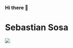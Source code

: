 ### Hi there 👋
<h1>Sebastian Sosa</h1>
<img src="https://res.cloudinary.com/da04xr0wr/image/upload/c_pad,b_auto:predominant,fl_preserve_transparency/v1708308024/uq1w5xkzx2gebsgzv9iq.jpg?_s=public-apps"/>
<!--
**Animas-Ss/Animas-Ss** is a ✨ _special_ ✨ repository because its `README.md` (this file) appears on your GitHub profile.

<p>I wish SmartyPants used named entities like
<code>&amp;mdash;</code> instead of decimal-encoded
entities like <code>&amp;#8212;</code>.</p>

Here are some ideas to get you started:

- 🔭 I’m currently working on ...
- 🌱 I’m currently learning ...
- 👯 I’m looking to collaborate on ...
- 🤔 I’m looking for help with ...
- 💬 Ask me about ...
- 📫 How to reach me: ...
- 😄 Pronouns: ...
- ⚡ Fun fact: ...
-->
